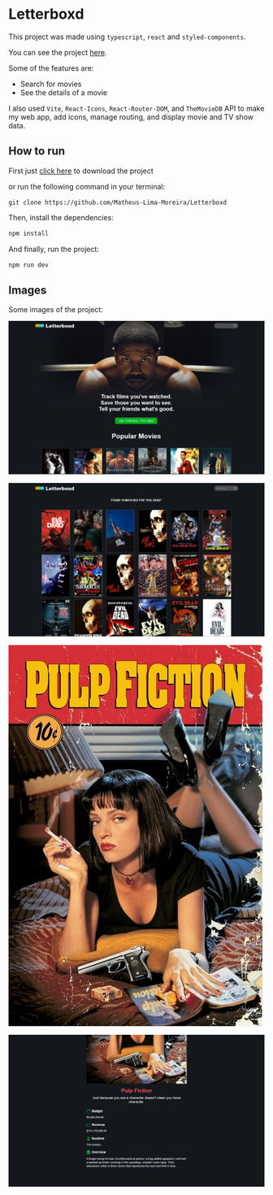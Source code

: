 # Letterboxd

This project was made using `typescript`, `react` and `styled-components`.

You can see the project <a href="https://Matheus-lima-moreira.github.io/" target="_blank">here</a>.

Some of the features are:

-   Search for movies
-   See the details of a movie

I also used `Vite`, `React-Icons`, `React-Router-DOM`, and `TheMovieDB` API to make my web app, add icons, manage routing, and display movie and TV show data.

## How to run

First just <a href="https://github.com/Matheus-Lima-Moreira/Miniblog/archive/refs/heads/main.zip" target="_blank">click here</a> to download the project 

or run the following command in your terminal:

```
git clone https://github.com/Matheus-Lima-Moreira/Letterboxd
```

Then, install the dependencies:

```bash
npm install
```

And finally, run the project:

```bash
npm run dev
```

## Images

Some images of the project:

![image](https://github.com/Matheus-Lima-Moreira/Letterboxd/blob/main/public/home.png?raw=true)

![image](https://github.com/Matheus-Lima-Moreira/Letterboxd/blob/main/public/search.png?raw=true)

![image](https://github.com/Matheus-Lima-Moreira/Letterboxd/blob/main/public/movieDetails.jpg?raw=true)

![image](https://github.com/Matheus-Lima-Moreira/Letterboxd/blob/main/public/movieDetails2.png?raw=true)